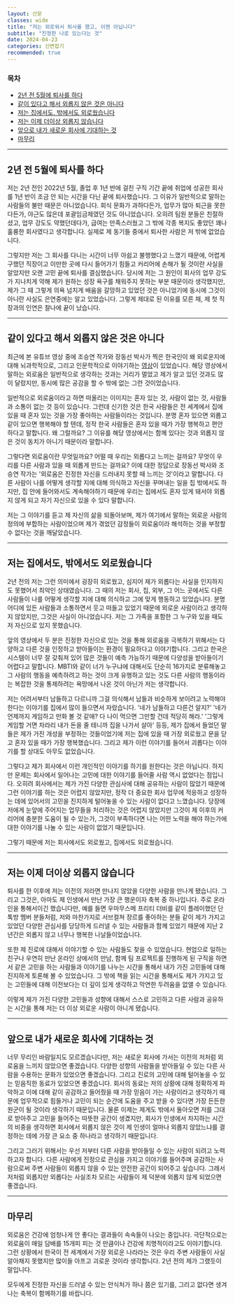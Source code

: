 ```yaml
---
layout: 산문
classes: wide
title: "저는 외로워서 퇴사를 했고, 이젠 아닙니다"
subtitle: "진정한 나로 있는다는 것"
date: 2024-04-23
categories: 신변잡기
recommended: true
---
```


### 목차

- [2년 전 5월에 퇴사를 하다](#2년-전-5월에-퇴사를-하다)
- [같이 있다고 해서 외롭지 않은 것은 아니다](#같이-있다고-해서-외롭지-않은-것은-아니다)
- [저는 집에서도, 밖에서도 외로웠습니다](#저는-집에서도-밖에서도-외로웠습니다)
- [저는 이제 더이상 외롭지 않습니다](#저는-이제-더이상-외롭지-않습니다)
- [앞으로 내가 새로운 회사에 기대하는 것](#앞으로-내가-새로운-회사에-기대하는-것)
- [마무리](#마무리)

---

## 2년 전 5월에 퇴사를 하다

저는 2년 전인 2022년 5월, 졸업 후 1년 반에 걸친 구직 기간 끝에 취업에 성공한 회사를 1년 반이 조금 안 되는 시간을 다닌 끝에 퇴사했습니다. 그 이유가 일반적으로 말하는 사람들의 불만 때문은 아니었습니다. 회식 문화가 과하다든가, 업무가 많아 퇴근을 못한다든가, 야근도 많은데 포괄임금제였던 것도 아니었습니다. 오히려 팀원 분들은 친절하셨고, 업무 강도도 약했던데다가, 급여는 만족스러웠고 그 밖에 각종 복지도 좋았던 꽤나 훌륭한 회사였다고 생각합니다. 실제로 제 동기들 중에서 퇴사한 사람은 저 밖에 없었습니다.

그렇지만 저는 그 회사를 다니는 시간이 너무 아쉽고 불행했다고 느꼈기 때문에, 어렵게 구했던 직장이고 이만한 곳에 다시 들어가기 힘들고 커리어에 손해가 될 것이란 사실을 알았지만 오랜 고민 끝에 퇴사를 결심했습니다. 당시에 저는 그 원인이 회사의 업무 강도가 지나치게 약해 제가 원하는 성장 욕구를 채워주지 못하는 부분 때문이라 생각했지만, 제가 그 때 그렇게 의욕 넘치게 배움을 갈망하고 있었던 것은 아니었기에 동시에 그것이 아니란 사실도 은연중에는 알고 있었습니다. 그렇게 제대로 된 이유를 모른 채, 제 첫 직장과의 인연은 찰나에 끝이 났습니다.

---

## 같이 있다고 해서 외롭지 않은 것은 아니다

최근에 본 유튜브 영상 중에 조승연 작가와 장동선 박사가 찍은 한국인이 왜 외로운지에 대해 뇌과학적으로, 그리고 인문학적으로 이야기하는 [영상](https://youtu.be/U5U_jK-xJjM?si=o1Df9RKTanSTq3mX)이 있었습니다. 해당 영상에서 말하는 외로움은 일반적으로 생각하는 것과는 거리가 멀었고 제가 알고 있던 것과도 많이 달랐지만, 동시에 많은 공감을 할 수 밖에 없는 그런 것이었습니다.

일반적으로 외로움이라고 하면 떠올리는 이미지는 혼자 있는 것, 사람이 없는 것, 사람들과 소통이 없는 것 등이 있습니다. 그런데 신기한 것은 한국 사람들은 전 세계에서 집에 있을 때 혼자 있는 것을 가장 좋아하는 사람들이라는 것입니다. 분명 혼자 있으면 외롭고 같이 있으면 행복해야 할 텐데, 정작 한국 사람들은 혼자 있을 때가 가장 행복하고 편안하다고 말합니다. 왜 그럴까요? 그 이유를 해당 영상에서는 함께 있다는 것과 외롭지 않은 것이 동치가 아니기 때문이라 말합니다.

그렇다면 외로움이란 무엇일까요? 어떨 때 우리는 외롭다고 느끼는 걸까요? 무엇이 우리를 다른 사람과 있을 때 외롭게 만드는 걸까요? 이에 대한 정답으로 장동선 박사와 조승연 작가는 '외로움은 진정한 자신을 드러내지 못할 때 느끼는 것'이라고 말합니다. 다른 사람이 나를 어떻게 생각할 지에 대해 의식하고 자신을 꾸며내는 일을 집 밖에서도 하지만, 집 안에 들어와서도 계속해야하기 때문에 우리는 집에서도 혼자 있게 돼서야 외롭지 않게 되고 자기 자신으로 있을 수 있다 말합니다.

저는 그 이야기를 듣고 제 자신의 삶을 되돌아보며, 제가 여기에서 말하는 외로운 사람의 정의에 부합하는 사람이었으며 제가 겪었던 감정들이 외로움이라 해석하는 것을 부정할 수 없다는 것을 깨달았습니다.

---

## 저는 집에서도, 밖에서도 외로웠습니다

2년 전의 저는 그런 의미에서 굉장히 외로웠고, 심지어 제가 외롭다는 사실을 인지하지도 못했어서 최악인 상태였습니다. 그 때의 저는 회사, 집, 외부, 그 어느 곳에서도 다른 사람들이 나를 어떻게 생각할 지에 대해 의식하고 그에 맞게 행동하고 있었습니다. 분명 어디에 있든 사람들과 소통하면서 웃고 떠들고 있었기 때문에 외로운 사람이라고 생각하지 않았지만, 그것은 사실이 아니었습니다. 저는 그 가족을 포함한 그 누구와 있을 때도 저 자신으로 있지 못했습니다.

앞의 영상에서 두 분은 진정한 자신으로 있는 것을 통해 외로움을 극복하기 위해서는 다양하고 다른 것을 인정하고 받아들이는 환경이 필요하다고 이야기합니다. 그리고 한국은 시스템이 너무 잘 갖춰져 있어 많은 것들이 예측 가능하기 때문에 다양성을 받아들이기 어렵다고 말합니다. MBTI와 같이 너가 누구냐에 대해서도 단순히 16가지로 분류해놓고 그 사람의 행동을 예측하려고 하는 것이 크게 유행하고 있는 것도 다른 사람의 행동이라는 복잡한 것을 통제하려는 욕망에서 나온 것이 아닌가 저는 생각합니다.

저는 어려서부터 남들하고 다르니까 그걸 의식해서 남들과 비슷하게 보이려고 노력해야한다는 이야기를 집에서 많이 들으면서 자랐습니다. '네가 남들하고 다른건 알지?' '네가 언제까지 게임하고 만화 볼 것 같애? 다 나이 먹으면 그만할 건데 적당히 해라.' '그렇게 게임할 거면 차라리 내가 돈을 줄 테니까 집을 나가서 살아' 등등, 제가 집에서 들었던 말들은 제가 가진 개성을 부정하는 것들이었기에 저는 집에 있을 때 가장 외로웠고 문을 닫고 혼자 있을 때가 가장 행복했습니다. 그리고 제가 이런 이야기를 들어서 괴롭다는 이야기를 할 상대도 아무도 없었습니다.

그렇다고 제가 회사에서 이런 개인적인 이야기를 하기를 원한다는 것은 아닙니다. 하지만 문제는 회사에서 일어나는 고민에 대한 이야기를 들어줄 사람 역시 없었다는 점입니다. 오히려 회사에서는 제가 가진 다양한 관심사에 대해 공유하는 사람이 많았기 때문에 그런 이야기를 하는 것은 어렵지 않았지만, 정작 더 중요한 회사 업무에 적응하고 성장하는 데에 있어서의 고민을 진지하게 털어놓을 수 있는 사람이 없다고 느꼈습니다. 당장에 저에게 눈앞에 주어지는 업무들을 처리하는 것은 어렵지 않았지만 그것이 제 이후의 커리어에 충분한 도움이 될 수 있는가, 그것이 부족하다면 나는 어떤 노력을 해야 하는가에 대한 이야기를 나눌 수 있는 사람이 없었기 때문입니다.

그렇기 때문에 저는 회사에서도 외로웠고, 집에서도 외로웠습니다.

---

## 저는 이제 더이상 외롭지 않습니다

퇴사를 한 이후에 저는 이전의 저라면 만나지 않았을 다양한 사람을 만나게 됐습니다. 그리고 그것은, 아마도 제 인생에서 만난 가장 큰 행운이자 축복 중 하나입니다. 주로 온라인을 통해서이긴 했습니다만, 예를 들면 우마무스메 프리티 더비를 같이 플레이했던 단톡방 멤버 분들처럼, 저와 마찬가지로 서브컬쳐 장르를 좋아하는 분들 같이 제가 가지고 있었던 다양한 관심사를 당당하게 드러낼 수 있는 사람들과 함께 있었기 때문에 지난 2년간은 외롭지 않고 너무나 행복한 나날들이었습니다.

또한 제 진로에 대해서 이야기할 수 있는 사람들도 찾을 수 있었습니다. 현업으로 일하는 친구나 우연히 만난 온라인 상에서의 만남, 함께 팀 프로젝트를 진행하게 된 구직을 하면서 같은 고민을 하는 사람들과 이야기를 나누는 시간을 통해서 내가 가진 고민들에 대해 진지하게 토론해 볼 수 있었습니다. 그 밖에 책을 읽는 시간을 통해서도 제가 가지고 있는 고민들에 대해 이전보다는 더 깊이 있게 생각하고 막연한 두려움을 없앨 수 있습니다.

이렇게 제가 가진 다양한 고민들과 성향에 대해서 스스로 고민하고 다른 사람과 공유하는 시간을 통해 저는 더 이상 외로운 사람이 아니게 됐습니다.

---

## 앞으로 내가 새로운 회사에 기대하는 것

너무 무리인 바람일지도 모르겠습니다만, 저는 새로운 회사에 가서는 이전의 저처럼 외로움을 느끼지 않았으면 좋겠습니다. 다양한 성향의 사람들을 받아들일 수 있는 다른 사람을 수용하는 문화가 있었으면 좋겠습니다. 그리고 진로의 고민에 대해 털어놓을 수 있는 믿음직한 동료가 있었으면 좋겠습니다. 회사의 동료는 저의 상황에 대해 정확하게 파악하고 이에 대해 같이 공감하고 들어줬을 때 가장 믿음이 가는 사람이라고 생각하기 때문에 업무적으로 힘들거나 고민이 되는 순간에 도움을 주고 받을 수 있다면 가장 든든한 원군이 될 것이라 생각하기 때문입니다. 물론 이제는 제게도 밖에서 돌아오면 저를 그대로 받아주고 고민을 들어주는 따뜻한 공간이 생겼지만, 회사가 인생에서 차지하는 시간의 비중을 생각하면 회사에서 외롭지 않은 것이 제 인생이 얼마나 외롭지 않았느냐를 결정하는 데에 가장 큰 요소 중 하나라고 생각하기 때문입니다.

그리고 그러기 위해서는 우선 저부터 다른 사람을 받아들일 수 있는 사람이 되려고 노력하고자 합니다. 다른 사람에게 진정으로 관심을 가지고 이야기를 들어주며 공감하는 사람으로써 주변 사람들이 외롭지 않을 수 있는 안전한 공간이 되어주고 싶습니다. 그래서 저처럼 외롭지만 외롭다는 사실조차 모르는 사람들이 제 덕분에 외롭지 않게 되었으면 좋겠습니다.

---

## 마무리

외로움은 건강에 엄청나게 안 좋다는 결과들이 속속들이 나오는 중입니다. 극단적으로는 외로움이 매일 담배를 15개피 피는 것 만큼이나 건강에 치명적이라고도 이야기합니다. 그런 상황에서 한국이 전 세계에서 가장 외로운 나라라는 것은 우리 주변 사람들이 사실 알아채지 못했지만 많이들 아프고 괴로운 것이라 생각합니다. 2년 전의 제가 그랬듯이 말입니다.

모두에게 진정한 자신을 드러낼 수 있는 안식처가 하나 쯤은 있기를, 그리고 없다면 생겨나는 축복이 함께하기를 바랍니다.
